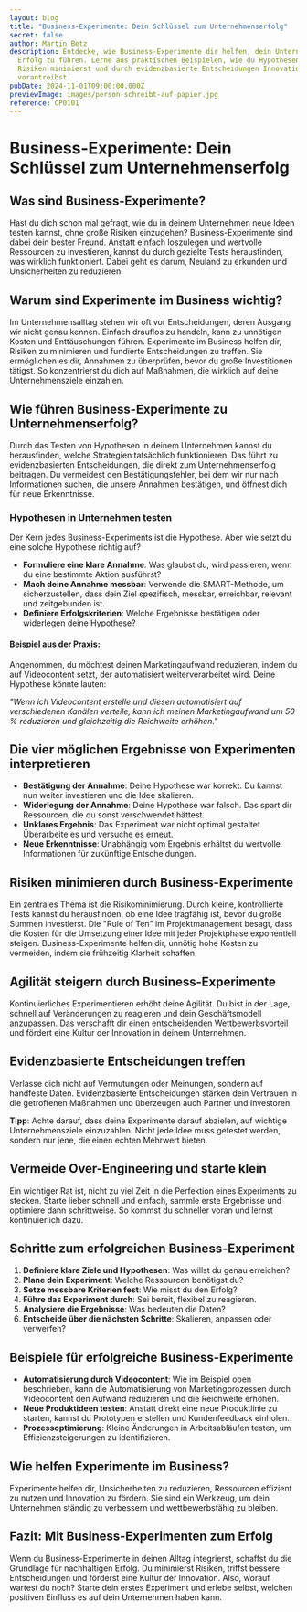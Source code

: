 ```yaml
---
layout: blog
title: "Business-Experimente: Dein Schlüssel zum Unternehmenserfolg"
secret: false
author: Martin Betz
description: Entdecke, wie Business-Experimente dir helfen, dein Unternehmen zum
  Erfolg zu führen. Lerne aus praktischen Beispielen, wie du Hypothesen testest,
  Risiken minimierst und durch evidenzbasierte Entscheidungen Innovationen
  vorantreibst.
pubDate: 2024-11-01T09:00:00.000Z
previewImage: images/person-schreibt-auf-papier.jpg
reference: CP0101
---
```

# Business-Experimente: Dein Schlüssel zum Unternehmenserfolg

## Was sind Business-Experimente?
Hast du dich schon mal gefragt, wie du in deinem Unternehmen neue Ideen testen kannst, ohne große Risiken einzugehen? Business-Experimente sind dabei dein bester Freund. Anstatt einfach loszulegen und wertvolle Ressourcen zu investieren, kannst du durch gezielte Tests herausfinden, was wirklich funktioniert. Dabei geht es darum, Neuland zu erkunden und Unsicherheiten zu reduzieren.

## Warum sind Experimente im Business wichtig?
Im Unternehmensalltag stehen wir oft vor Entscheidungen, deren Ausgang wir nicht genau kennen. Einfach drauflos zu handeln, kann zu unnötigen Kosten und Enttäuschungen führen. Experimente im Business helfen dir, Risiken zu minimieren und fundierte Entscheidungen zu treffen. Sie ermöglichen es dir, Annahmen zu überprüfen, bevor du große Investitionen tätigst. So konzentrierst du dich auf Maßnahmen, die wirklich auf deine Unternehmensziele einzahlen.

## Wie führen Business-Experimente zu Unternehmenserfolg?
Durch das Testen von Hypothesen in deinem Unternehmen kannst du herausfinden, welche Strategien tatsächlich funktionieren. Das führt zu evidenzbasierten Entscheidungen, die direkt zum Unternehmenserfolg beitragen. Du vermeidest den Bestätigungsfehler, bei dem wir nur nach Informationen suchen, die unsere Annahmen bestätigen, und öffnest dich für neue Erkenntnisse.

### Hypothesen in Unternehmen testen
Der Kern jedes Business-Experiments ist die Hypothese. Aber wie setzt du eine solche Hypothese richtig auf?

- **Formuliere eine klare Annahme**: Was glaubst du, wird passieren, wenn du eine bestimmte Aktion ausführst?
- **Mach deine Annahme messbar**: Verwende die SMART-Methode, um sicherzustellen, dass dein Ziel spezifisch, messbar, erreichbar, relevant und zeitgebunden ist.
- **Definiere Erfolgskriterien**: Welche Ergebnisse bestätigen oder widerlegen deine Hypothese?

#### Beispiel aus der Praxis:
Angenommen, du möchtest deinen Marketingaufwand reduzieren, indem du auf Videocontent setzt, der automatisiert weiterverarbeitet wird. Deine Hypothese könnte lauten:

*"Wenn ich Videocontent erstelle und diesen automatisiert auf verschiedenen Kanälen verteile, kann ich meinen Marketingaufwand um 50 % reduzieren und gleichzeitig die Reichweite erhöhen."*

## Die vier möglichen Ergebnisse von Experimenten interpretieren
- **Bestätigung der Annahme**: Deine Hypothese war korrekt. Du kannst nun weiter investieren und die Idee skalieren.
- **Widerlegung der Annahme**: Deine Hypothese war falsch. Das spart dir Ressourcen, die du sonst verschwendet hättest.
- **Unklares Ergebnis**: Das Experiment war nicht optimal gestaltet. Überarbeite es und versuche es erneut.
- **Neue Erkenntnisse**: Unabhängig vom Ergebnis erhältst du wertvolle Informationen für zukünftige Entscheidungen.

## Risiken minimieren durch Business-Experimente
Ein zentrales Thema ist die Risikominimierung. Durch kleine, kontrollierte Tests kannst du herausfinden, ob eine Idee tragfähig ist, bevor du große Summen investierst. Die "Rule of Ten" im Projektmanagement besagt, dass die Kosten für die Umsetzung einer Idee mit jeder Projektphase exponentiell steigen. Business-Experimente helfen dir, unnötig hohe Kosten zu vermeiden, indem sie frühzeitig Klarheit schaffen.

## Agilität steigern durch Business-Experimente
Kontinuierliches Experimentieren erhöht deine Agilität. Du bist in der Lage, schnell auf Veränderungen zu reagieren und dein Geschäftsmodell anzupassen. Das verschafft dir einen entscheidenden Wettbewerbsvorteil und fördert eine Kultur der Innovation in deinem Unternehmen.

## Evidenzbasierte Entscheidungen treffen
Verlasse dich nicht auf Vermutungen oder Meinungen, sondern auf handfeste Daten. Evidenzbasierte Entscheidungen stärken dein Vertrauen in die getroffenen Maßnahmen und überzeugen auch Partner und Investoren.

**Tipp**: Achte darauf, dass deine Experimente darauf abzielen, auf wichtige Unternehmensziele einzuzahlen. Nicht jede Idee muss getestet werden, sondern nur jene, die einen echten Mehrwert bieten.

## Vermeide Over-Engineering und starte klein
Ein wichtiger Rat ist, nicht zu viel Zeit in die Perfektion eines Experiments zu stecken. Starte lieber schnell und einfach, sammle erste Ergebnisse und optimiere dann schrittweise. So kommst du schneller voran und lernst kontinuierlich dazu.

## Schritte zum erfolgreichen Business-Experiment
1. **Definiere klare Ziele und Hypothesen**: Was willst du genau erreichen?
2. **Plane dein Experiment**: Welche Ressourcen benötigst du?
3. **Setze messbare Kriterien fest**: Wie misst du den Erfolg?
4. **Führe das Experiment durch**: Sei bereit, flexibel zu reagieren.
5. **Analysiere die Ergebnisse**: Was bedeuten die Daten?
6. **Entscheide über die nächsten Schritte**: Skalieren, anpassen oder verwerfen?

## Beispiele für erfolgreiche Business-Experimente
- **Automatisierung durch Videocontent**: Wie im Beispiel oben beschrieben, kann die Automatisierung von Marketingprozessen durch Videocontent den Aufwand reduzieren und die Reichweite erhöhen.
- **Neue Produktideen testen**: Anstatt direkt eine neue Produktlinie zu starten, kannst du Prototypen erstellen und Kundenfeedback einholen.
- **Prozessoptimierung**: Kleine Änderungen in Arbeitsabläufen testen, um Effizienzsteigerungen zu identifizieren.

## Wie helfen Experimente im Business?
Experimente helfen dir, Unsicherheiten zu reduzieren, Ressourcen effizient zu nutzen und Innovation zu fördern. Sie sind ein Werkzeug, um dein Unternehmen ständig zu verbessern und wettbewerbsfähig zu bleiben.

## Fazit: Mit Business-Experimenten zum Erfolg
Wenn du Business-Experimente in deinen Alltag integrierst, schaffst du die Grundlage für nachhaltigen Erfolg. Du minimierst Risiken, triffst bessere Entscheidungen und förderst eine Kultur der Innovation. Also, worauf wartest du noch? Starte dein erstes Experiment und erlebe selbst, welchen positiven Einfluss es auf dein Unternehmen haben kann.
